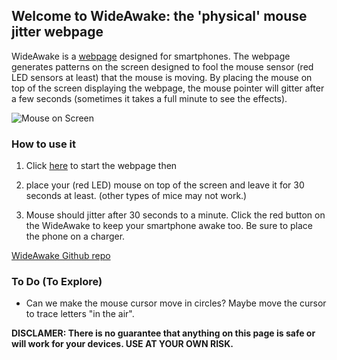 ## Welcome to WideAwake: the 'physical' mouse jitter webpage

WideAwake is a [webpage](https://alrashedf.github.io/WideAwake/movemouse.html) designed for smartphones. The webpage generates patterns on the screen designed to fool the mouse sensor (red LED sensors at least) that the mouse is moving. By placing the mouse on top of the screen displaying the webpage, the mouse pointer will gitter after a few seconds (sometimes it takes a full minute to see the effects).

![Mouse on Screen](https://alrashedf.github.io/WideAwake/mouseonscreen.jpg)

### How to use it
1. Click [here](https://alrashedf.github.io/WideAwake/movemouse.html) to start the webpage then 

2. place your (red LED) mouse on top of the screen and leave it for 30 seconds at least. (other types of mice may not work.)

3. Mouse should jitter after 30 seconds to a minute. Click the red button on the WideAwake to keep your smartphone awake too. Be sure to place the phone on a charger. 

[WideAwake Github repo](https://github.com/alrashedf/WideAwake/)

### To Do (To Explore)
- Can we make the mouse cursor move in circles? Maybe move the cursor to trace letters "in the air".

**DISCLAMER: There is no guarantee that anything on this page is safe or will work for your devices. USE AT YOUR OWN RISK.**
